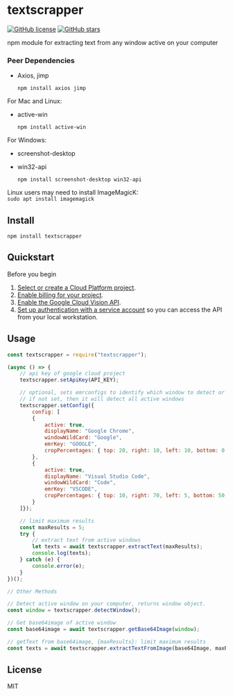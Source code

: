 # textscrapper
<p><a href="https://github.com/prachivishnoi27/textscrapper/blob/main/LICENSE"><img alt="GitHub license" src="https://img.shields.io/github/license/prachivishnoi27/textscrapper"></a>  <a href="https://github.com/prachivishnoi27/textscrapper/stargazers"><img alt="GitHub stars" src="https://img.shields.io/github/stars/prachivishnoi27/textscrapper"></a></p>

npm module for extracting text from any window active on your computer


### Peer Dependencies
- Axios, jimp
    
    
    ```npm install axios jimp```

For Mac and Linux:  
 - active-win

    ```npm install active-win```

For Windows:  
- screenshot-desktop
- win32-api  
    
	```npm install screenshot-desktop win32-api```
	
Linux users may need to install ImageMagicK:  
    ```sudo apt install imagemagick```
  
## Install
```npm install textscrapper```

##  Quickstart
Before you begin
1.  [Select or create a Cloud Platform project](https://console.cloud.google.com/project).
2.  [Enable billing for your project](https://support.google.com/cloud/answer/6293499#enable-billing).
3.  [Enable the Google Cloud Vision API](https://console.cloud.google.com/flows/enableapi?apiid=vision.googleapis.com).
4.  [Set up authentication with a service account](https://cloud.google.com/docs/authentication/getting-started)  so you can access the API from your local workstation.

## Usage
```js
const textscrapper = require("textscrapper");

(async () => {
    // api key of google cloud project
    textscrapper.setApiKey(API_KEY);

    // optional, sets emrconfigs to identify which window to detect or not
    // if not set, then it will detect all active windows
    textscrapper.setConfig({
        config: [
        {
            active: true,
            displayName: "Google Chrome",
            windowWildCard: "Google",
            emrKey: "GOOGLE",
            cropPercentages: { top: 20, right: 10, left: 10, bottom: 0 }
        },
        {
            active: true,
            displayName: "Visual Studio Code",
            windowWildCard: "Code",
            emrKey: "VSCODE",
            cropPercentages: { top: 10, right: 70, left: 5, bottom: 50 }
        }
    ]});

    // limit maximum results
    const maxResults = 5;
    try {
        // extract text from active windows
        let texts = await textscrapper.extractText(maxResults);
        console.log(texts);
    } catch (e) {
        console.error(e);
    } 
})();

// Other Methods

// Detect active window on your computer, returns window object.
const window = textscrapper.detectWindow();

// Get base64image of active window
const base64image = await textscrapper.getBase64Image(window);

// getText from base64image, {maxResults}: limit maximum results
const texts = await textscrapper.extractTextFromImage(base64Image, maxResults);
``` 

## License
MIT
